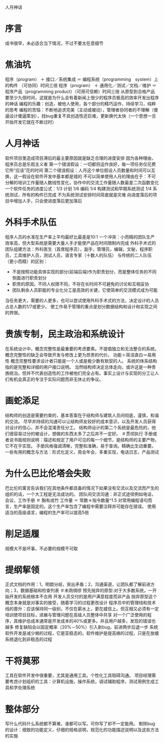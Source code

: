 人月神话
# 序言
成书很早，未必适合当下情况，不过不要太在意细节
# 焦油坑
程序（program） ＋ 接口／系统集成 ＝ 编程系统（programming　system）上的构件 （可协同）时间三倍
程序（program） ＋ 通用化／测试／文档／维护 ＝ 程序产品（programming product）（可用可信赖）时间三倍
从原型到合格产品要至少九倍时间，这就是为什么会有着新闻上很少的程序员极高的效率开发出程序的神话
编程的乐趣：创造，被他人使用，各个部分的精巧运作，持续学习，纯粹的思考
编程的苦恼：不断地追求完美（主动或被动），管理者协同者的不理解（傻逼设计傻逼策划），找bug重复不具创造性还巨难，更新换代太快（一个思想一旦开始开发它就在不断过时）
# 人月神话
软件项目里造成项目滞后的最主要原因就是缺乏合理的进度安排
因为各种理由，程序员总是乐观主义者
第一个错误假设：一切都将运作良好，每一项任务仅花费它所“应该”花的时间
第二个错误假设：人月这个单位假设人员数量和时间可以互换，这一假设在软件开发中基本都是错的
不可以简单使用人月的理由在于：不可分解的培训工作量随人数线性变化，协作中的交流工作量随人数最差二次函数变化
一个软件任务的进度公式：1/3 计划 1/6 编码 1/4 构建测试和早期系统测试 1/4 系统测试，所有的构件已完成
不为系统测试安排时间简直就是灾难
向进度落后的项目中增加人手，只会使进度落后更加落后
# 外科手术队伍
程序人员的水准在生产率上平均最好比最差是10:1
一个冲突：小而精的团队生产效率高，但大型系统是需要大量人手才能使产品在时间限制内完成
外科手术式的团队组建方法：外科医生（首席程序员），副手，管理员，编辑，文秘，程序职员，工具维护人员，测试人员，语言专家（十数人的队伍）
与传统的二人队伍（更小而精）的区别：
 - 不是按照功能具体实现的部分(前端后端)作为职责划分，而是整体任务的不同侧面进行职责划分
 - 职责的原因，不同人权限不同，不存在长时间不可避免的讨论和互相妥协
 - 团队剩余人员职能的专业化分工是高效的关键，它使简单的交流模式成为可能

当任务更大，需要的人更多，也可以尝试使用外科手术式的方法，决定设计的人员占总人数的1/7或更少。
使工作易于管理的重点是划分数据结构和设计和实现之间的界限。
# 贵族专制，民主政治和系统设计
在系统设计中，概念完整性是最重要的考虑要素。不提倡独立和无法整合的系统。概念完整性的缺乏会导致开发与修改上更为昂贵的代价。
功能＋简洁直白＝易用性
概念完整性要求设计者只能是一个人或是极少数有默契的人。
系统的体系结构指的是完整和详细的用户接口说明。
当然结构师决定总体走向，或许这是一种贵族统治。但并不代表创造性的工作被他们完全占有。事实上设计与实现的分工让人们有机会真正的专注于实际问题而非无休止的争议。
# 画蛇添足
结构师的创造是需要约束的，基本答案在于结构师与建筑人员间彻底，谨慎，和谐的交流。
尽早并持续的沟通可以让结构师友较好的成本意识，以及开发人员获得对设计的信心，并不会混淆责任分工。
结构师设计的第二个系统是最危险的，他们很容易过分的被设计，想做的东西太多了之后并不一定好。
＃贯彻执行
手册或者说书面规则说明：描述和规定了用户可见的每一个细节，是结构师的主要产物，它不在乎实现。
手册风格强调清晰，完整和准确，易于查询。精确比生动重要。
一些有用的概念与方法：形式化定义，周会年会，多重实现，电话日志，产品测试
# 为什么巴比伦塔会失败
巴比伦的寓言告诉我们在其他条件都具备的情况下如果没有交流以及交流而产生的组织的话，一个大工程是无法成功的。
团队间交流沟通：非正式途径例如电话，会议，工作手册
＃ 胸有成竹
工作量 ＝ 常数＊指令数量^1.5
对常用编程语句而言，生产率是固定的。这个生产率包含了编程中需要注释并可能存在错误。
使用适当的高级语言，编程的生产率可以提高5倍
# 削足适履
规模大不是坏事，不必要的规模不可取
# 提纲挈领
正式文档的作用：1，明朗分歧，突出矛盾；2，沟通渠道，让团队都了解前进方向；3，数据基础和检查列表
＃未雨绸缪
预先抛弃的原型:对于大多数系统，一开始开发的系统根本不合用
开发人员交付的是用户满意程度而非产品
抛弃原型这个概念本身就是对事实的接受，随着学习的过程更改设计
程序员中的管理线和技术线的晋升：应该保持同一级别，不仅在薪水上，更在威信上。但互相又必须有一定培训使项目目标，进展与管理问题在高级人员整体中共享
对一个广泛使用的程序，其维护总成本通常是开发成本的40%或更多。并且用户越多，发现的错误也越多
修复缺陷会以固定概率（20%－50%）引入新bug，前进两步后退一步
系统软件开发是减少熵的过程，它是亚稳态的。软件维护是提高熵的过程，只是在放缓系统退化到非稳态的过程
# 干将莫邪
工具在软件开发中很重要，尤其是通用工具。个性化工具阻碍沟通。
项目经理需要考虑计划组织的工具：计算机设施，操作系统，调试辅助程序，测试用例生成工具和字处理系统
# 整体部分
写什么代码什么系统都不算难，谁都可以写。可你写了却不一定能用。
剔除bug的设计：细致的功能定义，仔细的规格说明，规范化的功能描述说明以及这些方法的实施
